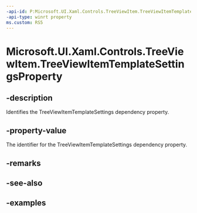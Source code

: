 ```yaml
---
-api-id: P:Microsoft.UI.Xaml.Controls.TreeViewItem.TreeViewItemTemplateSettingsProperty
-api-type: winrt property
ms.custom: RS5
---
```

<!-- Property syntax.
public DependencyProperty TreeViewItemTemplateSettingsProperty { get; }
-->

# Microsoft.UI.Xaml.Controls.TreeViewItem.TreeViewItemTemplateSettingsProperty


## -description

Identifies the TreeViewItemTemplateSettings dependency property.


## -property-value

The identifier for the TreeViewItemTemplateSettings dependency property.


## -remarks


## -see-also


## -examples


